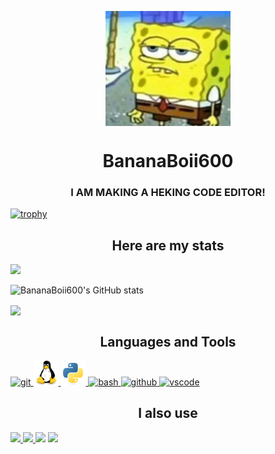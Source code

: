 <p align="center"
   ![image](https://user-images.githubusercontent.com/98301106/161388819-43b6b6ba-ba20-458d-9736-6d8a6132f98f.png)
</p>

<p align="center">
  <img align="center" width="200" src="5iuora.png"/>
  <h1 align="center">BananaBoii600</h1>
  <h3 align="center">I AM MAKING A HEKING CODE EDITOR!</h3>
</p>

[![trophy](https://github-profile-trophy.vercel.app/?username=BananaBoii600)](https://github.com/BananaBoii600/github-profile-trophy)

<p align="center">
    <h2 align="center">Here are my stats</h3>
</p>

![](https://komarev.com/ghpvc/?username=BananaBoii600)

![BananaBoii600's GitHub stats](https://github-readme-stats.vercel.app/api?username=BananaBoii600)


<a>
  <img align="center" src="https://github-readme-stats.vercel.app/api/top-langs/?username=BananaBoii600&langs_count=8&layout=compact" />
</a>


<h2 align="center">Languages and Tools</h2>
<p align="left">
</a> 
<a href="https://git-scm.com/" target="_blank">
  <img src="https://www.vectorlogo.zone/logos/git-scm/git-scm-icon.svg" alt="git" width="40" height="40"/> 
</a> 
<a href="https://www.linux.org/" target="_blank"> 
  <img src="https://raw.githubusercontent.com/devicons/devicon/master/icons/linux/linux-original.svg" alt="linux" width="40" height="40"/> 
</a> 
<a href="https://www.python.org" target="_blank"> 
  <img src="https://raw.githubusercontent.com/devicons/devicon/master/icons/python/python-original.svg" alt="python" width="40" height="40"/> 
  
<a href="https://www.gnu.org/software/bash/">
  <img src="https://cdn.jsdelivr.net/gh/devicons/devicon/icons/bash/bash-original.svg" alt="bash" width=40 height=40 />
  </a>
    
<a href="https://github.com">
  <img src="https://cdn.jsdelivr.net/gh/devicons/devicon/icons/github/github-original.svg" alt="github" width=40 height=40 />
  <a>
     
 <a href="https://code.visualstudio.com/">
   <img src="https://cdn.jsdelivr.net/gh/devicons/devicon/icons/vscode/vscode-original.svg" alt="vscode" width=40 height=40 />
  <a>


<h2 align="center">I also use</h2>
<a href="https://account.xbox.com/en-in/Profile?xr=mebarnav&rtc=1" target="_blank"> <img src="https://img.shields.io/badge/Xbox-107C10?style=for-the-badge&logo=xbox&logoColor=white" />
<a href="https://discord.gg/8KuDFGxaMq" target="_blank"> <img src="https://img.shields.io/badge/Discord-5865F2?style=for-the-badge&logo=discord&logoColor=white" />
<a target="_blank"> <img src="https://img.shields.io/badge/Epic%20Games-313131?style=for-the-badge&logo=Epic%20Games&logoColor=white" />
<a href="https://steamcommunity.com/profiles/76561199106399127/" target="_blank"> <img src="https://img.shields.io/badge/Steam-000000?style=for-the-badge&logo=steam&logoColor=white" />
